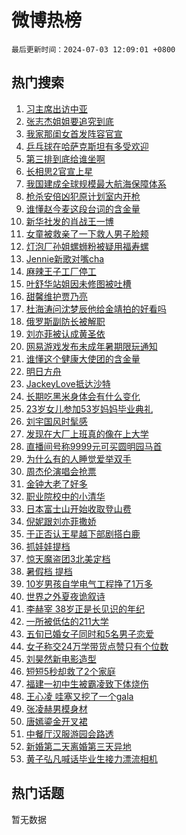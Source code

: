 # 微博热榜

`最后更新时间：2024-07-03 12:09:01 +0800`

## 热门搜索

1. [习主席出访中亚](https://m.weibo.cn/search?containerid=100103type%3D1%26t%3D10%26q%3D%23%E4%B9%A0%E4%B8%BB%E5%B8%AD%E5%87%BA%E8%AE%BF%E4%B8%AD%E4%BA%9A%23&stream_entry_id=51&isnewpage=1&extparam=seat%3D1%26cate%3D10103%26stream_entry_id%3D51%26pos%3D0%26q%3D%2523%25E4%25B9%25A0%25E4%25B8%25BB%25E5%25B8%25AD%25E5%2587%25BA%25E8%25AE%25BF%25E4%25B8%25AD%25E4%25BA%259A%2523%26dgr%3D0%26filter_type%3Drealtimehot%26c_type%3D51%26display_time%3D1719979740%26pre_seqid%3D171997974023801765998)
1. [张志杰姐姐要追究到底](https://m.weibo.cn/search?containerid=100103type%3D1%26t%3D10%26q%3D%23%E5%BC%A0%E5%BF%97%E6%9D%B0%E5%A7%90%E5%A7%90%E8%A6%81%E8%BF%BD%E7%A9%B6%E5%88%B0%E5%BA%95%23&stream_entry_id=31&isnewpage=1&extparam=seat%3D1%26flag%3D1%26filter_type%3Drealtimehot%26realpos%3D1%26dgr%3D0%26cate%3D5001%26band_rank%3D1%26pos%3D0%26stream_entry_id%3D31%26c_type%3D31%26q%3D%2523%25E5%25BC%25A0%25E5%25BF%2597%25E6%259D%25B0%25E5%25A7%2590%25E5%25A7%2590%25E8%25A6%2581%25E8%25BF%25BD%25E7%25A9%25B6%25E5%2588%25B0%25E5%25BA%2595%2523%26lcate%3D5001%26display_time%3D1719979740%26pre_seqid%3D171997974023801765998)
1. [我家那闺女首发阵容官宣](https://m.weibo.cn/search?containerid=100103type%3D1%26t%3D10%26q%3D%23%E6%88%91%E5%AE%B6%E9%82%A3%E9%97%BA%E5%A5%B3%E9%A6%96%E5%8F%91%E9%98%B5%E5%AE%B9%E5%AE%98%E5%AE%A3%23&stream_entry_id=31&isnewpage=1&extparam=seat%3D1%26flag%3D2%26filter_type%3Drealtimehot%26realpos%3D2%26dgr%3D0%26cate%3D5001%26band_rank%3D2%26pos%3D1%26stream_entry_id%3D31%26c_type%3D31%26q%3D%2523%25E6%2588%2591%25E5%25AE%25B6%25E9%2582%25A3%25E9%2597%25BA%25E5%25A5%25B3%25E9%25A6%2596%25E5%258F%2591%25E9%2598%25B5%25E5%25AE%25B9%25E5%25AE%2598%25E5%25AE%25A3%2523%26lcate%3D5001%26display_time%3D1719979740%26pre_seqid%3D171997974023801765998)
1. [乒乓球在哈萨克斯坦有多受欢迎](https://m.weibo.cn/search?containerid=100103type%3D1%26t%3D10%26q%3D%23%E4%B9%92%E4%B9%93%E7%90%83%E5%9C%A8%E5%93%88%E8%90%A8%E5%85%8B%E6%96%AF%E5%9D%A6%E6%9C%89%E5%A4%9A%E5%8F%97%E6%AC%A2%E8%BF%8E%23&stream_entry_id=31&isnewpage=1&extparam=seat%3D1%26flag%3D0%26filter_type%3Drealtimehot%26realpos%3D3%26dgr%3D0%26cate%3D5001%26band_rank%3D3%26pos%3D2%26stream_entry_id%3D31%26c_type%3D31%26q%3D%2523%25E4%25B9%2592%25E4%25B9%2593%25E7%2590%2583%25E5%259C%25A8%25E5%2593%2588%25E8%2590%25A8%25E5%2585%258B%25E6%2596%25AF%25E5%259D%25A6%25E6%259C%2589%25E5%25A4%259A%25E5%258F%2597%25E6%25AC%25A2%25E8%25BF%258E%2523%26lcate%3D5001%26display_time%3D1719979740%26pre_seqid%3D171997974023801765998)
1. [第三排到底给谁坐啊](https://m.weibo.cn/search?containerid=100103type%3D1%26t%3D10%26q%3D%23%E7%AC%AC%E4%B8%89%E6%8E%92%E5%88%B0%E5%BA%95%E7%BB%99%E8%B0%81%E5%9D%90%E5%95%8A%23&stream_entry_id=31&isnewpage=1&extparam=seat%3D1%26band_rank%3D4%26filter_type%3Drealtimehot%26q%3D%2523%25E7%25AC%25AC%25E4%25B8%2589%25E6%258E%2592%25E5%2588%25B0%25E5%25BA%2595%25E7%25BB%2599%25E8%25B0%2581%25E5%259D%2590%25E5%2595%258A%2523%26is_ad_pos%3D1%26adid%3D244984%26cate%3D5001%26pos%3D3%26stream_entry_id%3D31%26dgr%3D0%26c_type%3D31%26lcate%3D5001%26display_time%3D1719979740%26pre_seqid%3D171997974023801765998)
1. [长相思2官宣上星](https://m.weibo.cn/search?containerid=100103type%3D1%26t%3D10%26q%3D%23%E9%95%BF%E7%9B%B8%E6%80%9D2%E5%AE%98%E5%AE%A3%E4%B8%8A%E6%98%9F%23&stream_entry_id=31&isnewpage=1&extparam=seat%3D1%26flag%3D1%26filter_type%3Drealtimehot%26realpos%3D4%26dgr%3D0%26cate%3D5001%26band_rank%3D4%26pos%3D4%26stream_entry_id%3D31%26c_type%3D31%26q%3D%2523%25E9%2595%25BF%25E7%259B%25B8%25E6%2580%259D2%25E5%25AE%2598%25E5%25AE%25A3%25E4%25B8%258A%25E6%2598%259F%2523%26lcate%3D5001%26display_time%3D1719979740%26pre_seqid%3D171997974023801765998)
1. [我国建成全球规模最大航海保障体系](https://m.weibo.cn/search?containerid=100103type%3D1%26t%3D10%26q%3D%23%E6%88%91%E5%9B%BD%E5%BB%BA%E6%88%90%E5%85%A8%E7%90%83%E8%A7%84%E6%A8%A1%E6%9C%80%E5%A4%A7%E8%88%AA%E6%B5%B7%E4%BF%9D%E9%9A%9C%E4%BD%93%E7%B3%BB%23&stream_entry_id=31&isnewpage=1&extparam=seat%3D1%26flag%3D1%26filter_type%3Drealtimehot%26realpos%3D5%26dgr%3D0%26cate%3D5001%26band_rank%3D5%26pos%3D5%26stream_entry_id%3D31%26c_type%3D31%26q%3D%2523%25E6%2588%2591%25E5%259B%25BD%25E5%25BB%25BA%25E6%2588%2590%25E5%2585%25A8%25E7%2590%2583%25E8%25A7%2584%25E6%25A8%25A1%25E6%259C%2580%25E5%25A4%25A7%25E8%2588%25AA%25E6%25B5%25B7%25E4%25BF%259D%25E9%259A%259C%25E4%25BD%2593%25E7%25B3%25BB%2523%26lcate%3D5001%26display_time%3D1719979740%26pre_seqid%3D171997974023801765998)
1. [枪杀安倍凶犯原计划室内开枪](https://m.weibo.cn/search?containerid=100103type%3D1%26t%3D10%26q%3D%23%E6%9E%AA%E6%9D%80%E5%AE%89%E5%80%8D%E5%87%B6%E7%8A%AF%E5%8E%9F%E8%AE%A1%E5%88%92%E5%AE%A4%E5%86%85%E5%BC%80%E6%9E%AA%23&stream_entry_id=31&isnewpage=1&extparam=seat%3D1%26flag%3D2%26filter_type%3Drealtimehot%26realpos%3D6%26dgr%3D0%26cate%3D5001%26band_rank%3D6%26pos%3D6%26stream_entry_id%3D31%26c_type%3D31%26q%3D%2523%25E6%259E%25AA%25E6%259D%2580%25E5%25AE%2589%25E5%2580%258D%25E5%2587%25B6%25E7%258A%25AF%25E5%258E%259F%25E8%25AE%25A1%25E5%2588%2592%25E5%25AE%25A4%25E5%2586%2585%25E5%25BC%2580%25E6%259E%25AA%2523%26lcate%3D5001%26display_time%3D1719979740%26pre_seqid%3D171997974023801765998)
1. [谁懂赵今麦这段台词的含金量](https://m.weibo.cn/search?containerid=100103type%3D1%26t%3D10%26q%3D%23%E8%B0%81%E6%87%82%E8%B5%B5%E4%BB%8A%E9%BA%A6%E8%BF%99%E6%AE%B5%E5%8F%B0%E8%AF%8D%E7%9A%84%E5%90%AB%E9%87%91%E9%87%8F%23&stream_entry_id=31&isnewpage=1&extparam=seat%3D1%26band_rank%3D7%26filter_type%3Drealtimehot%26q%3D%2523%25E8%25B0%2581%25E6%2587%2582%25E8%25B5%25B5%25E4%25BB%258A%25E9%25BA%25A6%25E8%25BF%2599%25E6%25AE%25B5%25E5%258F%25B0%25E8%25AF%258D%25E7%259A%2584%25E5%2590%25AB%25E9%2587%2591%25E9%2587%258F%2523%26is_ad_pos%3D1%26adid%3D244952%26cate%3D5001%26pos%3D7%26stream_entry_id%3D31%26dgr%3D0%26c_type%3D31%26lcate%3D5001%26display_time%3D1719979740%26pre_seqid%3D171997974023801765998)
1. [新华社发的肖战王一博](https://m.weibo.cn/search?containerid=100103type%3D1%26t%3D10%26q%3D%23%E6%96%B0%E5%8D%8E%E7%A4%BE%E5%8F%91%E7%9A%84%E8%82%96%E6%88%98%E7%8E%8B%E4%B8%80%E5%8D%9A%23&stream_entry_id=31&isnewpage=1&extparam=seat%3D1%26flag%3D0%26filter_type%3Drealtimehot%26realpos%3D7%26dgr%3D0%26cate%3D5001%26band_rank%3D7%26pos%3D8%26stream_entry_id%3D31%26c_type%3D31%26q%3D%2523%25E6%2596%25B0%25E5%258D%258E%25E7%25A4%25BE%25E5%258F%2591%25E7%259A%2584%25E8%2582%2596%25E6%2588%2598%25E7%258E%258B%25E4%25B8%2580%25E5%258D%259A%2523%26lcate%3D5001%26display_time%3D1719979740%26pre_seqid%3D171997974023801765998)
1. [女童被救亲了一下救人男子脸颊](https://m.weibo.cn/search?containerid=100103type%3D1%26t%3D10%26q%3D%23%E5%A5%B3%E7%AB%A5%E8%A2%AB%E6%95%91%E4%BA%B2%E4%BA%86%E4%B8%80%E4%B8%8B%E6%95%91%E4%BA%BA%E7%94%B7%E5%AD%90%E8%84%B8%E9%A2%8A%23&stream_entry_id=31&isnewpage=1&extparam=seat%3D1%26flag%3D32768%26filter_type%3Drealtimehot%26realpos%3D8%26dgr%3D0%26cate%3D5001%26band_rank%3D8%26pos%3D9%26stream_entry_id%3D31%26c_type%3D31%26q%3D%2523%25E5%25A5%25B3%25E7%25AB%25A5%25E8%25A2%25AB%25E6%2595%2591%25E4%25BA%25B2%25E4%25BA%2586%25E4%25B8%2580%25E4%25B8%258B%25E6%2595%2591%25E4%25BA%25BA%25E7%2594%25B7%25E5%25AD%2590%25E8%2584%25B8%25E9%25A2%258A%2523%26lcate%3D5001%26display_time%3D1719979740%26pre_seqid%3D171997974023801765998)
1. [灯泡厂孙姐螺蛳粉被疑用福寿螺](https://m.weibo.cn/search?containerid=100103type%3D1%26t%3D10%26q%3D%23%E7%81%AF%E6%B3%A1%E5%8E%82%E5%AD%99%E5%A7%90%E8%9E%BA%E8%9B%B3%E7%B2%89%E8%A2%AB%E7%96%91%E7%94%A8%E7%A6%8F%E5%AF%BF%E8%9E%BA%23&stream_entry_id=31&isnewpage=1&extparam=seat%3D1%26flag%3D1%26filter_type%3Drealtimehot%26realpos%3D9%26dgr%3D0%26cate%3D5001%26band_rank%3D9%26pos%3D10%26stream_entry_id%3D31%26c_type%3D31%26q%3D%2523%25E7%2581%25AF%25E6%25B3%25A1%25E5%258E%2582%25E5%25AD%2599%25E5%25A7%2590%25E8%259E%25BA%25E8%259B%25B3%25E7%25B2%2589%25E8%25A2%25AB%25E7%2596%2591%25E7%2594%25A8%25E7%25A6%258F%25E5%25AF%25BF%25E8%259E%25BA%2523%26lcate%3D5001%26display_time%3D1719979740%26pre_seqid%3D171997974023801765998)
1. [Jennie新歌对嘴cha](https://m.weibo.cn/search?containerid=100103type%3D1%26t%3D10%26q%3D%23Jennie%E6%96%B0%E6%AD%8C%E5%AF%B9%E5%98%B4cha%23&stream_entry_id=31&isnewpage=1&extparam=seat%3D1%26flag%3D1%26filter_type%3Drealtimehot%26realpos%3D10%26dgr%3D0%26cate%3D5001%26band_rank%3D10%26pos%3D11%26stream_entry_id%3D31%26c_type%3D31%26q%3D%2523Jennie%25E6%2596%25B0%25E6%25AD%258C%25E5%25AF%25B9%25E5%2598%25B4cha%2523%26lcate%3D5001%26display_time%3D1719979740%26pre_seqid%3D171997974023801765998)
1. [麻辣王子工厂停工](https://m.weibo.cn/search?containerid=100103type%3D1%26t%3D10%26q%3D%23%E9%BA%BB%E8%BE%A3%E7%8E%8B%E5%AD%90%E5%B7%A5%E5%8E%82%E5%81%9C%E5%B7%A5%23&stream_entry_id=31&isnewpage=1&extparam=seat%3D1%26flag%3D2%26filter_type%3Drealtimehot%26realpos%3D11%26dgr%3D0%26cate%3D5001%26band_rank%3D11%26pos%3D12%26stream_entry_id%3D31%26c_type%3D31%26q%3D%2523%25E9%25BA%25BB%25E8%25BE%25A3%25E7%258E%258B%25E5%25AD%2590%25E5%25B7%25A5%25E5%258E%2582%25E5%2581%259C%25E5%25B7%25A5%2523%26lcate%3D5001%26display_time%3D1719979740%26pre_seqid%3D171997974023801765998)
1. [叶舒华站姐因未修图被吐槽](https://m.weibo.cn/search?containerid=100103type%3D1%26t%3D10%26q%3D%23%E5%8F%B6%E8%88%92%E5%8D%8E%E7%AB%99%E5%A7%90%E5%9B%A0%E6%9C%AA%E4%BF%AE%E5%9B%BE%E8%A2%AB%E5%90%90%E6%A7%BD%23&stream_entry_id=31&isnewpage=1&extparam=seat%3D1%26flag%3D1%26filter_type%3Drealtimehot%26realpos%3D12%26dgr%3D0%26cate%3D5001%26band_rank%3D12%26pos%3D13%26stream_entry_id%3D31%26c_type%3D31%26q%3D%2523%25E5%258F%25B6%25E8%2588%2592%25E5%258D%258E%25E7%25AB%2599%25E5%25A7%2590%25E5%259B%25A0%25E6%259C%25AA%25E4%25BF%25AE%25E5%259B%25BE%25E8%25A2%25AB%25E5%2590%2590%25E6%25A7%25BD%2523%26lcate%3D5001%26display_time%3D1719979740%26pre_seqid%3D171997974023801765998)
1. [甜馨维护贾乃亮](https://m.weibo.cn/search?containerid=100103type%3D1%26t%3D10%26q%3D%23%E7%94%9C%E9%A6%A8%E7%BB%B4%E6%8A%A4%E8%B4%BE%E4%B9%83%E4%BA%AE%23&stream_entry_id=31&isnewpage=1&extparam=seat%3D1%26flag%3D2%26filter_type%3Drealtimehot%26realpos%3D13%26dgr%3D0%26cate%3D5001%26band_rank%3D13%26pos%3D14%26stream_entry_id%3D31%26c_type%3D31%26q%3D%2523%25E7%2594%259C%25E9%25A6%25A8%25E7%25BB%25B4%25E6%258A%25A4%25E8%25B4%25BE%25E4%25B9%2583%25E4%25BA%25AE%2523%26lcate%3D5001%26display_time%3D1719979740%26pre_seqid%3D171997974023801765998)
1. [杜海涛问沈梦辰他给金靖拍的好看吗](https://m.weibo.cn/search?containerid=100103type%3D1%26t%3D10%26q%3D%23%E6%9D%9C%E6%B5%B7%E6%B6%9B%E9%97%AE%E6%B2%88%E6%A2%A6%E8%BE%B0%E4%BB%96%E7%BB%99%E9%87%91%E9%9D%96%E6%8B%8D%E7%9A%84%E5%A5%BD%E7%9C%8B%E5%90%97%23&stream_entry_id=31&isnewpage=1&extparam=seat%3D1%26flag%3D1%26filter_type%3Drealtimehot%26realpos%3D14%26dgr%3D0%26cate%3D5001%26band_rank%3D14%26pos%3D15%26stream_entry_id%3D31%26c_type%3D31%26q%3D%2523%25E6%259D%259C%25E6%25B5%25B7%25E6%25B6%259B%25E9%2597%25AE%25E6%25B2%2588%25E6%25A2%25A6%25E8%25BE%25B0%25E4%25BB%2596%25E7%25BB%2599%25E9%2587%2591%25E9%259D%2596%25E6%258B%258D%25E7%259A%2584%25E5%25A5%25BD%25E7%259C%258B%25E5%2590%2597%2523%26lcate%3D5001%26display_time%3D1719979740%26pre_seqid%3D171997974023801765998)
1. [俄罗斯副防长被解职](https://m.weibo.cn/search?containerid=100103type%3D1%26t%3D10%26q%3D%23%E4%BF%84%E7%BD%97%E6%96%AF%E5%89%AF%E9%98%B2%E9%95%BF%E8%A2%AB%E8%A7%A3%E8%81%8C%23&stream_entry_id=31&isnewpage=1&extparam=seat%3D1%26flag%3D1%26filter_type%3Drealtimehot%26realpos%3D15%26dgr%3D0%26cate%3D5001%26band_rank%3D15%26pos%3D16%26stream_entry_id%3D31%26c_type%3D31%26q%3D%2523%25E4%25BF%2584%25E7%25BD%2597%25E6%2596%25AF%25E5%2589%25AF%25E9%2598%25B2%25E9%2595%25BF%25E8%25A2%25AB%25E8%25A7%25A3%25E8%2581%258C%2523%26lcate%3D5001%26display_time%3D1719979740%26pre_seqid%3D171997974023801765998)
1. [刘亦菲被认成黄圣依](https://m.weibo.cn/search?containerid=100103type%3D1%26t%3D10%26q%3D%23%E5%88%98%E4%BA%A6%E8%8F%B2%E8%A2%AB%E8%AE%A4%E6%88%90%E9%BB%84%E5%9C%A3%E4%BE%9D%23&stream_entry_id=31&isnewpage=1&extparam=seat%3D1%26flag%3D0%26filter_type%3Drealtimehot%26realpos%3D16%26dgr%3D0%26cate%3D5001%26band_rank%3D16%26pos%3D17%26stream_entry_id%3D31%26c_type%3D31%26q%3D%2523%25E5%2588%2598%25E4%25BA%25A6%25E8%258F%25B2%25E8%25A2%25AB%25E8%25AE%25A4%25E6%2588%2590%25E9%25BB%2584%25E5%259C%25A3%25E4%25BE%259D%2523%26lcate%3D5001%26display_time%3D1719979740%26pre_seqid%3D171997974023801765998)
1. [网易游戏发布未成年暑期限玩通知](https://m.weibo.cn/search?containerid=100103type%3D1%26t%3D10%26q%3D%23%E7%BD%91%E6%98%93%E6%B8%B8%E6%88%8F%E5%8F%91%E5%B8%83%E6%9C%AA%E6%88%90%E5%B9%B4%E6%9A%91%E6%9C%9F%E9%99%90%E7%8E%A9%E9%80%9A%E7%9F%A5%23&stream_entry_id=31&isnewpage=1&extparam=seat%3D1%26flag%3D1%26filter_type%3Drealtimehot%26realpos%3D17%26dgr%3D0%26cate%3D5001%26band_rank%3D17%26pos%3D18%26stream_entry_id%3D31%26c_type%3D31%26q%3D%2523%25E7%25BD%2591%25E6%2598%2593%25E6%25B8%25B8%25E6%2588%258F%25E5%258F%2591%25E5%25B8%2583%25E6%259C%25AA%25E6%2588%2590%25E5%25B9%25B4%25E6%259A%2591%25E6%259C%259F%25E9%2599%2590%25E7%258E%25A9%25E9%2580%259A%25E7%259F%25A5%2523%26lcate%3D5001%26display_time%3D1719979740%26pre_seqid%3D171997974023801765998)
1. [谁懂这个健康大使团的含金量](https://m.weibo.cn/search?containerid=100103type%3D1%26t%3D10%26q%3D%23%E8%B0%81%E6%87%82%E8%BF%99%E4%B8%AA%E5%81%A5%E5%BA%B7%E5%A4%A7%E4%BD%BF%E5%9B%A2%E7%9A%84%E5%90%AB%E9%87%91%E9%87%8F%23&stream_entry_id=31&isnewpage=1&extparam=seat%3D1%26band_rank%3D18%26filter_type%3Drealtimehot%26realpos%3D18%26dgr%3D0%26adid%3D244934%26cate%3D5001%26flag%3D0%26pos%3D19%26stream_entry_id%3D31%26c_type%3D31%26q%3D%2523%25E8%25B0%2581%25E6%2587%2582%25E8%25BF%2599%25E4%25B8%25AA%25E5%2581%25A5%25E5%25BA%25B7%25E5%25A4%25A7%25E4%25BD%25BF%25E5%259B%25A2%25E7%259A%2584%25E5%2590%25AB%25E9%2587%2591%25E9%2587%258F%2523%26lcate%3D5001%26display_time%3D1719979740%26pre_seqid%3D171997974023801765998)
1. [明日方舟](https://m.weibo.cn/search?containerid=100103type%3D1%26t%3D10%26q%3D%E6%98%8E%E6%97%A5%E6%96%B9%E8%88%9F&stream_entry_id=31&isnewpage=1&extparam=seat%3D1%26flag%3D1%26filter_type%3Drealtimehot%26realpos%3D19%26dgr%3D0%26cate%3D5001%26band_rank%3D19%26pos%3D20%26stream_entry_id%3D31%26c_type%3D31%26q%3D%25E6%2598%258E%25E6%2597%25A5%25E6%2596%25B9%25E8%2588%259F%26lcate%3D5001%26display_time%3D1719979740%26pre_seqid%3D171997974023801765998)
1. [JackeyLove抵达沙特](https://m.weibo.cn/search?containerid=100103type%3D1%26t%3D10%26q%3DJackeyLove%E6%8A%B5%E8%BE%BE%E6%B2%99%E7%89%B9&stream_entry_id=31&isnewpage=1&extparam=seat%3D1%26flag%3D1%26filter_type%3Drealtimehot%26realpos%3D20%26dgr%3D0%26cate%3D5001%26band_rank%3D20%26pos%3D21%26stream_entry_id%3D31%26c_type%3D31%26q%3DJackeyLove%25E6%258A%25B5%25E8%25BE%25BE%25E6%25B2%2599%25E7%2589%25B9%26lcate%3D5001%26display_time%3D1719979740%26pre_seqid%3D171997974023801765998)
1. [长期吃黑米身体会有什么变化](https://m.weibo.cn/search?containerid=100103type%3D1%26t%3D10%26q%3D%23%E9%95%BF%E6%9C%9F%E5%90%83%E9%BB%91%E7%B1%B3%E8%BA%AB%E4%BD%93%E4%BC%9A%E6%9C%89%E4%BB%80%E4%B9%88%E5%8F%98%E5%8C%96%23&stream_entry_id=31&isnewpage=1&extparam=seat%3D1%26flag%3D1%26filter_type%3Drealtimehot%26realpos%3D21%26dgr%3D0%26cate%3D5001%26band_rank%3D21%26pos%3D22%26stream_entry_id%3D31%26c_type%3D31%26q%3D%2523%25E9%2595%25BF%25E6%259C%259F%25E5%2590%2583%25E9%25BB%2591%25E7%25B1%25B3%25E8%25BA%25AB%25E4%25BD%2593%25E4%25BC%259A%25E6%259C%2589%25E4%25BB%2580%25E4%25B9%2588%25E5%258F%2598%25E5%258C%2596%2523%26lcate%3D5001%26display_time%3D1719979740%26pre_seqid%3D171997974023801765998)
1. [23岁女儿参加53岁妈妈毕业典礼](https://m.weibo.cn/search?containerid=100103type%3D1%26t%3D10%26q%3D%2323%E5%B2%81%E5%A5%B3%E5%84%BF%E5%8F%82%E5%8A%A053%E5%B2%81%E5%A6%88%E5%A6%88%E6%AF%95%E4%B8%9A%E5%85%B8%E7%A4%BC%23&stream_entry_id=31&isnewpage=1&extparam=seat%3D1%26flag%3D32768%26filter_type%3Drealtimehot%26realpos%3D22%26dgr%3D0%26cate%3D5001%26band_rank%3D22%26pos%3D23%26stream_entry_id%3D31%26c_type%3D31%26q%3D%252323%25E5%25B2%2581%25E5%25A5%25B3%25E5%2584%25BF%25E5%258F%2582%25E5%258A%25A053%25E5%25B2%2581%25E5%25A6%2588%25E5%25A6%2588%25E6%25AF%2595%25E4%25B8%259A%25E5%2585%25B8%25E7%25A4%25BC%2523%26lcate%3D5001%26display_time%3D1719979740%26pre_seqid%3D171997974023801765998)
1. [刘宇国风时髦感](https://m.weibo.cn/search?containerid=100103type%3D1%26t%3D10%26q%3D%23%E5%88%98%E5%AE%87%E5%9B%BD%E9%A3%8E%E6%97%B6%E9%AB%A6%E6%84%9F%23&stream_entry_id=31&isnewpage=1&extparam=seat%3D1%26band_rank%3D23%26filter_type%3Drealtimehot%26realpos%3D23%26dgr%3D0%26adid%3D244810%26cate%3D5001%26flag%3D0%26pos%3D24%26stream_entry_id%3D31%26c_type%3D31%26q%3D%2523%25E5%2588%2598%25E5%25AE%2587%25E5%259B%25BD%25E9%25A3%258E%25E6%2597%25B6%25E9%25AB%25A6%25E6%2584%259F%2523%26lcate%3D5001%26display_time%3D1719979740%26pre_seqid%3D171997974023801765998)
1. [发现在大厂上班真的像在上大学](https://m.weibo.cn/search?containerid=100103type%3D1%26t%3D10%26q%3D%23%E5%8F%91%E7%8E%B0%E5%9C%A8%E5%A4%A7%E5%8E%82%E4%B8%8A%E7%8F%AD%E7%9C%9F%E7%9A%84%E5%83%8F%E5%9C%A8%E4%B8%8A%E5%A4%A7%E5%AD%A6%23&stream_entry_id=31&isnewpage=1&extparam=seat%3D1%26flag%3D0%26filter_type%3Drealtimehot%26realpos%3D24%26dgr%3D0%26cate%3D5001%26band_rank%3D24%26pos%3D25%26stream_entry_id%3D31%26c_type%3D31%26q%3D%2523%25E5%258F%2591%25E7%258E%25B0%25E5%259C%25A8%25E5%25A4%25A7%25E5%258E%2582%25E4%25B8%258A%25E7%258F%25AD%25E7%259C%259F%25E7%259A%2584%25E5%2583%258F%25E5%259C%25A8%25E4%25B8%258A%25E5%25A4%25A7%25E5%25AD%25A6%2523%26lcate%3D5001%26display_time%3D1719979740%26pre_seqid%3D171997974023801765998)
1. [直播间号称9999元可买圆明园马首](https://m.weibo.cn/search?containerid=100103type%3D1%26t%3D10%26q%3D%23%E7%9B%B4%E6%92%AD%E9%97%B4%E5%8F%B7%E7%A7%B09999%E5%85%83%E5%8F%AF%E4%B9%B0%E5%9C%86%E6%98%8E%E5%9B%AD%E9%A9%AC%E9%A6%96%23&stream_entry_id=31&isnewpage=1&extparam=seat%3D1%26flag%3D1%26filter_type%3Drealtimehot%26realpos%3D25%26dgr%3D0%26cate%3D5001%26band_rank%3D25%26pos%3D26%26stream_entry_id%3D31%26c_type%3D31%26q%3D%2523%25E7%259B%25B4%25E6%2592%25AD%25E9%2597%25B4%25E5%258F%25B7%25E7%25A7%25B09999%25E5%2585%2583%25E5%258F%25AF%25E4%25B9%25B0%25E5%259C%2586%25E6%2598%258E%25E5%259B%25AD%25E9%25A9%25AC%25E9%25A6%2596%2523%26lcate%3D5001%26display_time%3D1719979740%26pre_seqid%3D171997974023801765998)
1. [为什么有的人睡觉爱举双手](https://m.weibo.cn/search?containerid=100103type%3D1%26t%3D10%26q%3D%23%E4%B8%BA%E4%BB%80%E4%B9%88%E6%9C%89%E7%9A%84%E4%BA%BA%E7%9D%A1%E8%A7%89%E7%88%B1%E4%B8%BE%E5%8F%8C%E6%89%8B%23&stream_entry_id=31&isnewpage=1&extparam=seat%3D1%26flag%3D1%26filter_type%3Drealtimehot%26realpos%3D26%26dgr%3D0%26cate%3D5001%26band_rank%3D26%26pos%3D27%26stream_entry_id%3D31%26c_type%3D31%26q%3D%2523%25E4%25B8%25BA%25E4%25BB%2580%25E4%25B9%2588%25E6%259C%2589%25E7%259A%2584%25E4%25BA%25BA%25E7%259D%25A1%25E8%25A7%2589%25E7%2588%25B1%25E4%25B8%25BE%25E5%258F%258C%25E6%2589%258B%2523%26lcate%3D5001%26display_time%3D1719979740%26pre_seqid%3D171997974023801765998)
1. [周杰伦演唱会抢票](https://m.weibo.cn/search?containerid=100103type%3D1%26t%3D10%26q%3D%E5%91%A8%E6%9D%B0%E4%BC%A6%E6%BC%94%E5%94%B1%E4%BC%9A%E6%8A%A2%E7%A5%A8&stream_entry_id=31&isnewpage=1&extparam=seat%3D1%26flag%3D0%26filter_type%3Drealtimehot%26realpos%3D27%26dgr%3D0%26cate%3D5001%26band_rank%3D27%26pos%3D28%26stream_entry_id%3D31%26c_type%3D31%26q%3D%25E5%2591%25A8%25E6%259D%25B0%25E4%25BC%25A6%25E6%25BC%2594%25E5%2594%25B1%25E4%25BC%259A%25E6%258A%25A2%25E7%25A5%25A8%26lcate%3D5001%26display_time%3D1719979740%26pre_seqid%3D171997974023801765998)
1. [金钟大老了好多](https://m.weibo.cn/search?containerid=100103type%3D1%26t%3D10%26q%3D%23%E9%87%91%E9%92%9F%E5%A4%A7%E8%80%81%E4%BA%86%E5%A5%BD%E5%A4%9A%23&stream_entry_id=31&isnewpage=1&extparam=seat%3D1%26flag%3D0%26filter_type%3Drealtimehot%26realpos%3D28%26dgr%3D0%26cate%3D5001%26band_rank%3D28%26pos%3D29%26stream_entry_id%3D31%26c_type%3D31%26q%3D%2523%25E9%2587%2591%25E9%2592%259F%25E5%25A4%25A7%25E8%2580%2581%25E4%25BA%2586%25E5%25A5%25BD%25E5%25A4%259A%2523%26lcate%3D5001%26display_time%3D1719979740%26pre_seqid%3D171997974023801765998)
1. [职业院校中的小清华](https://m.weibo.cn/search?containerid=100103type%3D1%26t%3D10%26q%3D%23%E8%81%8C%E4%B8%9A%E9%99%A2%E6%A0%A1%E4%B8%AD%E7%9A%84%E5%B0%8F%E6%B8%85%E5%8D%8E%23&stream_entry_id=31&isnewpage=1&extparam=seat%3D1%26flag%3D1%26filter_type%3Drealtimehot%26realpos%3D29%26dgr%3D0%26cate%3D5001%26band_rank%3D29%26pos%3D30%26stream_entry_id%3D31%26c_type%3D31%26q%3D%2523%25E8%2581%258C%25E4%25B8%259A%25E9%2599%25A2%25E6%25A0%25A1%25E4%25B8%25AD%25E7%259A%2584%25E5%25B0%258F%25E6%25B8%2585%25E5%258D%258E%2523%26lcate%3D5001%26display_time%3D1719979740%26pre_seqid%3D171997974023801765998)
1. [日本富士山开始收取登山费](https://m.weibo.cn/search?containerid=100103type%3D1%26t%3D10%26q%3D%23%E6%97%A5%E6%9C%AC%E5%AF%8C%E5%A3%AB%E5%B1%B1%E5%BC%80%E5%A7%8B%E6%94%B6%E5%8F%96%E7%99%BB%E5%B1%B1%E8%B4%B9%23&stream_entry_id=31&isnewpage=1&extparam=seat%3D1%26flag%3D1%26filter_type%3Drealtimehot%26realpos%3D30%26dgr%3D0%26cate%3D5001%26band_rank%3D30%26pos%3D31%26stream_entry_id%3D31%26c_type%3D31%26q%3D%2523%25E6%2597%25A5%25E6%259C%25AC%25E5%25AF%258C%25E5%25A3%25AB%25E5%25B1%25B1%25E5%25BC%2580%25E5%25A7%258B%25E6%2594%25B6%25E5%258F%2596%25E7%2599%25BB%25E5%25B1%25B1%25E8%25B4%25B9%2523%26lcate%3D5001%26display_time%3D1719979740%26pre_seqid%3D171997974023801765998)
1. [倪妮跟刘亦菲撒娇](https://m.weibo.cn/search?containerid=100103type%3D1%26t%3D10%26q%3D%23%E5%80%AA%E5%A6%AE%E8%B7%9F%E5%88%98%E4%BA%A6%E8%8F%B2%E6%92%92%E5%A8%87%23&stream_entry_id=31&isnewpage=1&extparam=seat%3D1%26flag%3D1%26filter_type%3Drealtimehot%26realpos%3D31%26dgr%3D0%26cate%3D5001%26band_rank%3D31%26pos%3D32%26stream_entry_id%3D31%26c_type%3D31%26q%3D%2523%25E5%2580%25AA%25E5%25A6%25AE%25E8%25B7%259F%25E5%2588%2598%25E4%25BA%25A6%25E8%258F%25B2%25E6%2592%2592%25E5%25A8%2587%2523%26lcate%3D5001%26display_time%3D1719979740%26pre_seqid%3D171997974023801765998)
1. [于正否认王星越下部剧搭白鹿](https://m.weibo.cn/search?containerid=100103type%3D1%26t%3D10%26q%3D%23%E4%BA%8E%E6%AD%A3%E5%90%A6%E8%AE%A4%E7%8E%8B%E6%98%9F%E8%B6%8A%E4%B8%8B%E9%83%A8%E5%89%A7%E6%90%AD%E7%99%BD%E9%B9%BF%23&stream_entry_id=31&isnewpage=1&extparam=seat%3D1%26flag%3D1%26filter_type%3Drealtimehot%26realpos%3D32%26dgr%3D0%26cate%3D5001%26band_rank%3D32%26pos%3D33%26stream_entry_id%3D31%26c_type%3D31%26q%3D%2523%25E4%25BA%258E%25E6%25AD%25A3%25E5%2590%25A6%25E8%25AE%25A4%25E7%258E%258B%25E6%2598%259F%25E8%25B6%258A%25E4%25B8%258B%25E9%2583%25A8%25E5%2589%25A7%25E6%2590%25AD%25E7%2599%25BD%25E9%25B9%25BF%2523%26lcate%3D5001%26display_time%3D1719979740%26pre_seqid%3D171997974023801765998)
1. [抓娃娃提档](https://m.weibo.cn/search?containerid=100103type%3D1%26t%3D10%26q%3D%E6%8A%93%E5%A8%83%E5%A8%83%E6%8F%90%E6%A1%A3&stream_entry_id=31&isnewpage=1&extparam=seat%3D1%26flag%3D1%26filter_type%3Drealtimehot%26realpos%3D33%26dgr%3D0%26cate%3D5001%26band_rank%3D33%26pos%3D34%26stream_entry_id%3D31%26c_type%3D31%26q%3D%25E6%258A%2593%25E5%25A8%2583%25E5%25A8%2583%25E6%258F%2590%25E6%25A1%25A3%26lcate%3D5001%26display_time%3D1719979740%26pre_seqid%3D171997974023801765998)
1. [惊天魔盗团3北美定档](https://m.weibo.cn/search?containerid=100103type%3D1%26t%3D10%26q%3D%23%E6%83%8A%E5%A4%A9%E9%AD%94%E7%9B%97%E5%9B%A23%E5%8C%97%E7%BE%8E%E5%AE%9A%E6%A1%A3%23&stream_entry_id=31&isnewpage=1&extparam=seat%3D1%26flag%3D1%26filter_type%3Drealtimehot%26realpos%3D34%26dgr%3D0%26cate%3D5001%26band_rank%3D34%26pos%3D35%26stream_entry_id%3D31%26c_type%3D31%26q%3D%2523%25E6%2583%258A%25E5%25A4%25A9%25E9%25AD%2594%25E7%259B%2597%25E5%259B%25A23%25E5%258C%2597%25E7%25BE%258E%25E5%25AE%259A%25E6%25A1%25A3%2523%26lcate%3D5001%26display_time%3D1719979740%26pre_seqid%3D171997974023801765998)
1. [暑假档 提档](https://m.weibo.cn/search?containerid=100103type%3D1%26t%3D10%26q%3D%E6%9A%91%E5%81%87%E6%A1%A3+%E6%8F%90%E6%A1%A3&stream_entry_id=31&isnewpage=1&extparam=seat%3D1%26flag%3D1%26filter_type%3Drealtimehot%26realpos%3D35%26dgr%3D0%26cate%3D5001%26band_rank%3D35%26pos%3D36%26stream_entry_id%3D31%26c_type%3D31%26q%3D%25E6%259A%2591%25E5%2581%2587%25E6%25A1%25A3%2520%25E6%258F%2590%25E6%25A1%25A3%26lcate%3D5001%26display_time%3D1719979740%26pre_seqid%3D171997974023801765998)
1. [10岁男孩自学电气工程挣了1万多](https://m.weibo.cn/search?containerid=100103type%3D1%26t%3D10%26q%3D%2310%E5%B2%81%E7%94%B7%E5%AD%A9%E8%87%AA%E5%AD%A6%E7%94%B5%E6%B0%94%E5%B7%A5%E7%A8%8B%E6%8C%A3%E4%BA%861%E4%B8%87%E5%A4%9A%23&stream_entry_id=31&isnewpage=1&extparam=seat%3D1%26flag%3D0%26filter_type%3Drealtimehot%26realpos%3D36%26dgr%3D0%26cate%3D5001%26band_rank%3D36%26pos%3D37%26stream_entry_id%3D31%26c_type%3D31%26q%3D%252310%25E5%25B2%2581%25E7%2594%25B7%25E5%25AD%25A9%25E8%2587%25AA%25E5%25AD%25A6%25E7%2594%25B5%25E6%25B0%2594%25E5%25B7%25A5%25E7%25A8%258B%25E6%258C%25A3%25E4%25BA%25861%25E4%25B8%2587%25E5%25A4%259A%2523%26lcate%3D5001%26display_time%3D1719979740%26pre_seqid%3D171997974023801765998)
1. [世界之外夏夜诡叙诗](https://m.weibo.cn/search?containerid=100103type%3D1%26t%3D10%26q%3D%23%E4%B8%96%E7%95%8C%E4%B9%8B%E5%A4%96%E5%A4%8F%E5%A4%9C%E8%AF%A1%E5%8F%99%E8%AF%97%23&stream_entry_id=31&isnewpage=1&extparam=seat%3D1%26flag%3D1%26filter_type%3Drealtimehot%26realpos%3D37%26dgr%3D0%26cate%3D5001%26band_rank%3D37%26pos%3D38%26stream_entry_id%3D31%26c_type%3D31%26q%3D%2523%25E4%25B8%2596%25E7%2595%258C%25E4%25B9%258B%25E5%25A4%2596%25E5%25A4%258F%25E5%25A4%259C%25E8%25AF%25A1%25E5%258F%2599%25E8%25AF%2597%2523%26lcate%3D5001%26display_time%3D1719979740%26pre_seqid%3D171997974023801765998)
1. [李赫宰 38岁正是长见识的年纪](https://m.weibo.cn/search?containerid=100103type%3D1%26t%3D10%26q%3D%E6%9D%8E%E8%B5%AB%E5%AE%B0+38%E5%B2%81%E6%AD%A3%E6%98%AF%E9%95%BF%E8%A7%81%E8%AF%86%E7%9A%84%E5%B9%B4%E7%BA%AA&stream_entry_id=31&isnewpage=1&extparam=seat%3D1%26flag%3D1%26filter_type%3Drealtimehot%26realpos%3D38%26dgr%3D0%26cate%3D5001%26band_rank%3D38%26pos%3D39%26stream_entry_id%3D31%26c_type%3D31%26q%3D%25E6%259D%258E%25E8%25B5%25AB%25E5%25AE%25B0%252038%25E5%25B2%2581%25E6%25AD%25A3%25E6%2598%25AF%25E9%2595%25BF%25E8%25A7%2581%25E8%25AF%2586%25E7%259A%2584%25E5%25B9%25B4%25E7%25BA%25AA%26lcate%3D5001%26display_time%3D1719979740%26pre_seqid%3D171997974023801765998)
1. [一所被低估的211大学](https://m.weibo.cn/search?containerid=100103type%3D1%26t%3D10%26q%3D%23%E4%B8%80%E6%89%80%E8%A2%AB%E4%BD%8E%E4%BC%B0%E7%9A%84211%E5%A4%A7%E5%AD%A6%23&stream_entry_id=31&isnewpage=1&extparam=seat%3D1%26flag%3D1%26filter_type%3Drealtimehot%26realpos%3D39%26dgr%3D0%26cate%3D5001%26band_rank%3D39%26pos%3D40%26stream_entry_id%3D31%26c_type%3D31%26q%3D%2523%25E4%25B8%2580%25E6%2589%2580%25E8%25A2%25AB%25E4%25BD%258E%25E4%25BC%25B0%25E7%259A%2584211%25E5%25A4%25A7%25E5%25AD%25A6%2523%26lcate%3D5001%26display_time%3D1719979740%26pre_seqid%3D171997974023801765998)
1. [五旬已婚女子同时和5名男子恋爱](https://m.weibo.cn/search?containerid=100103type%3D1%26t%3D10%26q%3D%23%E4%BA%94%E6%97%AC%E5%B7%B2%E5%A9%9A%E5%A5%B3%E5%AD%90%E5%90%8C%E6%97%B6%E5%92%8C5%E5%90%8D%E7%94%B7%E5%AD%90%E6%81%8B%E7%88%B1%23&stream_entry_id=31&isnewpage=1&extparam=seat%3D1%26flag%3D1%26filter_type%3Drealtimehot%26realpos%3D40%26dgr%3D0%26cate%3D5001%26band_rank%3D40%26pos%3D41%26stream_entry_id%3D31%26c_type%3D31%26q%3D%2523%25E4%25BA%2594%25E6%2597%25AC%25E5%25B7%25B2%25E5%25A9%259A%25E5%25A5%25B3%25E5%25AD%2590%25E5%2590%258C%25E6%2597%25B6%25E5%2592%258C5%25E5%2590%258D%25E7%2594%25B7%25E5%25AD%2590%25E6%2581%258B%25E7%2588%25B1%2523%26lcate%3D5001%26display_time%3D1719979740%26pre_seqid%3D171997974023801765998)
1. [女子称交24万学带货点赞只有个位数](https://m.weibo.cn/search?containerid=100103type%3D1%26t%3D10%26q%3D%23%E5%A5%B3%E5%AD%90%E7%A7%B0%E4%BA%A424%E4%B8%87%E5%AD%A6%E5%B8%A6%E8%B4%A7%E7%82%B9%E8%B5%9E%E5%8F%AA%E6%9C%89%E4%B8%AA%E4%BD%8D%E6%95%B0%23&stream_entry_id=31&isnewpage=1&extparam=seat%3D1%26flag%3D1%26filter_type%3Drealtimehot%26realpos%3D41%26dgr%3D0%26cate%3D5001%26band_rank%3D41%26pos%3D42%26stream_entry_id%3D31%26c_type%3D31%26q%3D%2523%25E5%25A5%25B3%25E5%25AD%2590%25E7%25A7%25B0%25E4%25BA%25A424%25E4%25B8%2587%25E5%25AD%25A6%25E5%25B8%25A6%25E8%25B4%25A7%25E7%2582%25B9%25E8%25B5%259E%25E5%258F%25AA%25E6%259C%2589%25E4%25B8%25AA%25E4%25BD%258D%25E6%2595%25B0%2523%26lcate%3D5001%26display_time%3D1719979740%26pre_seqid%3D171997974023801765998)
1. [刘昊然新电影造型](https://m.weibo.cn/search?containerid=100103type%3D1%26t%3D10%26q%3D%23%E5%88%98%E6%98%8A%E7%84%B6%E6%96%B0%E7%94%B5%E5%BD%B1%E9%80%A0%E5%9E%8B%23&stream_entry_id=31&isnewpage=1&extparam=seat%3D1%26flag%3D1%26filter_type%3Drealtimehot%26realpos%3D42%26dgr%3D0%26cate%3D5001%26band_rank%3D42%26pos%3D43%26stream_entry_id%3D31%26c_type%3D31%26q%3D%2523%25E5%2588%2598%25E6%2598%258A%25E7%2584%25B6%25E6%2596%25B0%25E7%2594%25B5%25E5%25BD%25B1%25E9%2580%25A0%25E5%259E%258B%2523%26lcate%3D5001%26display_time%3D1719979740%26pre_seqid%3D171997974023801765998)
1. [短短5秒却救了2个家庭](https://m.weibo.cn/search?containerid=100103type%3D1%26t%3D10%26q%3D%23%E7%9F%AD%E7%9F%AD5%E7%A7%92%E5%8D%B4%E6%95%91%E4%BA%862%E4%B8%AA%E5%AE%B6%E5%BA%AD%23&stream_entry_id=31&isnewpage=1&extparam=seat%3D1%26flag%3D32768%26filter_type%3Drealtimehot%26realpos%3D43%26dgr%3D0%26cate%3D5001%26band_rank%3D43%26pos%3D44%26stream_entry_id%3D31%26c_type%3D31%26q%3D%2523%25E7%259F%25AD%25E7%259F%25AD5%25E7%25A7%2592%25E5%258D%25B4%25E6%2595%2591%25E4%25BA%25862%25E4%25B8%25AA%25E5%25AE%25B6%25E5%25BA%25AD%2523%26lcate%3D5001%26display_time%3D1719979740%26pre_seqid%3D171997974023801765998)
1. [福建一初中生被霸凌致下体烧伤](https://m.weibo.cn/search?containerid=100103type%3D1%26t%3D10%26q%3D%23%E7%A6%8F%E5%BB%BA%E4%B8%80%E5%88%9D%E4%B8%AD%E7%94%9F%E8%A2%AB%E9%9C%B8%E5%87%8C%E8%87%B4%E4%B8%8B%E4%BD%93%E7%83%A7%E4%BC%A4%23&stream_entry_id=31&isnewpage=1&extparam=seat%3D1%26flag%3D0%26filter_type%3Drealtimehot%26realpos%3D44%26dgr%3D0%26cate%3D5001%26band_rank%3D44%26pos%3D45%26stream_entry_id%3D31%26c_type%3D31%26q%3D%2523%25E7%25A6%258F%25E5%25BB%25BA%25E4%25B8%2580%25E5%2588%259D%25E4%25B8%25AD%25E7%2594%259F%25E8%25A2%25AB%25E9%259C%25B8%25E5%2587%258C%25E8%2587%25B4%25E4%25B8%258B%25E4%25BD%2593%25E7%2583%25A7%25E4%25BC%25A4%2523%26lcate%3D5001%26display_time%3D1719979740%26pre_seqid%3D171997974023801765998)
1. [王心凌 哇塞又挖了一个gala](https://m.weibo.cn/search?containerid=100103type%3D1%26t%3D10%26q%3D%E7%8E%8B%E5%BF%83%E5%87%8C+%E5%93%87%E5%A1%9E%E5%8F%88%E6%8C%96%E4%BA%86%E4%B8%80%E4%B8%AAgala&stream_entry_id=31&isnewpage=1&extparam=seat%3D1%26flag%3D1%26filter_type%3Drealtimehot%26realpos%3D45%26dgr%3D0%26cate%3D5001%26band_rank%3D45%26pos%3D46%26stream_entry_id%3D31%26c_type%3D31%26q%3D%25E7%258E%258B%25E5%25BF%2583%25E5%2587%258C%2520%25E5%2593%2587%25E5%25A1%259E%25E5%258F%2588%25E6%258C%2596%25E4%25BA%2586%25E4%25B8%2580%25E4%25B8%25AAgala%26lcate%3D5001%26display_time%3D1719979740%26pre_seqid%3D171997974023801765998)
1. [张凌赫男模身材](https://m.weibo.cn/search?containerid=100103type%3D1%26t%3D10%26q%3D%23%E5%BC%A0%E5%87%8C%E8%B5%AB%E7%94%B7%E6%A8%A1%E8%BA%AB%E6%9D%90%23&stream_entry_id=31&isnewpage=1&extparam=seat%3D1%26flag%3D0%26filter_type%3Drealtimehot%26realpos%3D46%26dgr%3D0%26cate%3D5001%26band_rank%3D46%26pos%3D47%26stream_entry_id%3D31%26c_type%3D31%26q%3D%2523%25E5%25BC%25A0%25E5%2587%258C%25E8%25B5%25AB%25E7%2594%25B7%25E6%25A8%25A1%25E8%25BA%25AB%25E6%259D%2590%2523%26lcate%3D5001%26display_time%3D1719979740%26pre_seqid%3D171997974023801765998)
1. [唐嫣鎏金开叉裙](https://m.weibo.cn/search?containerid=100103type%3D1%26t%3D10%26q%3D%23%E5%94%90%E5%AB%A3%E9%8E%8F%E9%87%91%E5%BC%80%E5%8F%89%E8%A3%99%23&stream_entry_id=31&isnewpage=1&extparam=seat%3D1%26flag%3D1%26filter_type%3Drealtimehot%26realpos%3D47%26dgr%3D0%26cate%3D5001%26band_rank%3D47%26pos%3D48%26stream_entry_id%3D31%26c_type%3D31%26q%3D%2523%25E5%2594%2590%25E5%25AB%25A3%25E9%258E%258F%25E9%2587%2591%25E5%25BC%2580%25E5%258F%2589%25E8%25A3%2599%2523%26lcate%3D5001%26display_time%3D1719979740%26pre_seqid%3D171997974023801765998)
1. [中餐厅汉服游园会路透](https://m.weibo.cn/search?containerid=100103type%3D1%26t%3D10%26q%3D%E4%B8%AD%E9%A4%90%E5%8E%85%E6%B1%89%E6%9C%8D%E6%B8%B8%E5%9B%AD%E4%BC%9A%E8%B7%AF%E9%80%8F&stream_entry_id=31&isnewpage=1&extparam=seat%3D1%26flag%3D1%26filter_type%3Drealtimehot%26realpos%3D48%26dgr%3D0%26cate%3D5001%26band_rank%3D48%26pos%3D49%26stream_entry_id%3D31%26c_type%3D31%26q%3D%25E4%25B8%25AD%25E9%25A4%2590%25E5%258E%2585%25E6%25B1%2589%25E6%259C%258D%25E6%25B8%25B8%25E5%259B%25AD%25E4%25BC%259A%25E8%25B7%25AF%25E9%2580%258F%26lcate%3D5001%26display_time%3D1719979740%26pre_seqid%3D171997974023801765998)
1. [新婚第二天离婚第三天异地](https://m.weibo.cn/search?containerid=100103type%3D1%26t%3D10%26q%3D%23%E6%96%B0%E5%A9%9A%E7%AC%AC%E4%BA%8C%E5%A4%A9%E7%A6%BB%E5%A9%9A%E7%AC%AC%E4%B8%89%E5%A4%A9%E5%BC%82%E5%9C%B0%23&stream_entry_id=31&isnewpage=1&extparam=seat%3D1%26flag%3D0%26filter_type%3Drealtimehot%26realpos%3D49%26dgr%3D0%26cate%3D5001%26band_rank%3D49%26pos%3D50%26stream_entry_id%3D31%26c_type%3D31%26q%3D%2523%25E6%2596%25B0%25E5%25A9%259A%25E7%25AC%25AC%25E4%25BA%258C%25E5%25A4%25A9%25E7%25A6%25BB%25E5%25A9%259A%25E7%25AC%25AC%25E4%25B8%2589%25E5%25A4%25A9%25E5%25BC%2582%25E5%259C%25B0%2523%26lcate%3D5001%26display_time%3D1719979740%26pre_seqid%3D171997974023801765998)
1. [黄子弘凡喊话毕业生接力漂流相机](https://m.weibo.cn/search?containerid=100103type%3D1%26t%3D10%26q%3D%23%E9%BB%84%E5%AD%90%E5%BC%98%E5%87%A1%E5%96%8A%E8%AF%9D%E6%AF%95%E4%B8%9A%E7%94%9F%E6%8E%A5%E5%8A%9B%E6%BC%82%E6%B5%81%E7%9B%B8%E6%9C%BA%23&stream_entry_id=31&isnewpage=1&extparam=seat%3D1%26flag%3D32768%26filter_type%3Drealtimehot%26realpos%3D50%26dgr%3D0%26cate%3D5001%26band_rank%3D50%26pos%3D51%26stream_entry_id%3D31%26c_type%3D31%26q%3D%2523%25E9%25BB%2584%25E5%25AD%2590%25E5%25BC%2598%25E5%2587%25A1%25E5%2596%258A%25E8%25AF%259D%25E6%25AF%2595%25E4%25B8%259A%25E7%2594%259F%25E6%258E%25A5%25E5%258A%259B%25E6%25BC%2582%25E6%25B5%2581%25E7%259B%25B8%25E6%259C%25BA%2523%26lcate%3D5001%26display_time%3D1719979740%26pre_seqid%3D171997974023801765998)

## 热门话题

暂无数据
